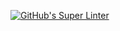 [![GitHub's Super Linter](https://github.com/ICS2O-Programming-Rory-Mackay/Unit3-01-HTML-AreaTrapezoid/workflows/GitHub's%20Super%20Linter/badge.svg)](https://github.com/ICS2O-Programming-Rory-Mackay/Unit3-01-HTML-AreaTrapezoid/actions)